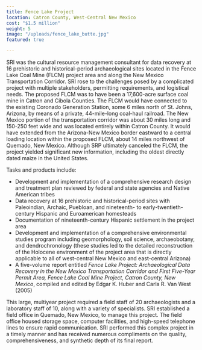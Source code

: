```yaml
---
title: Fence Lake Project
location: Catron County, West-Central New Mexico
cost: "$1.5 million"
weight: 5
image: "/uploads/fence_lake_butte.jpg"
featured: true

---
```

SRI was the cultural resource management consultant for data recovery at 16 prehistoric and historical-period archaeological sites located in the Fence Lake Coal Mine (FLCM) project area and along the New Mexico Transportation Corridor.  SRI rose to the challenges posed by a complicated project with multiple stakeholders, permitting requirements, and logistical needs. The proposed FLCM was to have been a 17,600-acre surface coal mine in Catron and Cibola Counties. The FLCM would have connected to the existing Coronado Generation Station, some 6 miles north of St. Johns, Arizona, by means of a private, 44-mile-long coal-haul railroad. The New Mexico portion of the transportation corridor was about 30 miles long and 150-250 feet wide and was located entirely within Catron County. It would have extended from the Arizona-New Mexico border eastward to a central loading location within the proposed FLCM, about 14 miles northwest of Quemado, New Mexico. Although SRP ultimately canceled the FLCM, the project yielded significant new information, including the oldest directly dated maize in the United States.

Tasks and products include:

* Development and implementation of a comprehensive research design and treatment plan reviewed by federal and state agencies and Native American tribes
* Data recovery at 16 prehistoric and historical-period sites with Paleoindian, Archaic, Puebloan, and nineteenth- to early-twentieth-century Hispanic and Euroamerican homesteads
* Documentation of nineteenth-century Hispanic settlement in the project area
* Development and implementation of a comprehensive environmental studies program including geomorphology, soil science, archaeobotany, and dendrochronology (these studies led to the detailed reconstruction of the Holocene environment of the project area that is directly applicable to all of west-central New Mexico and east-central Arizona)
* A five-volume report entitled _Fence Lake Project: Archaeological Data Recovery in the New Mexico Transportation Corridor and First Five-Year Permit Area, Fence Lake Coal Mine Project, Catron County, New Mexico_, compiled and edited by Edgar K. Huber and Carla R. Van West (2005)

This large, multiyear project required a field staff of 20 archaeologists and a laboratory staff of 10, along with a variety of specialists. SRI established a field office in Quemado, New Mexico, to manage this project. The field office housed storage space, computer facilities, and high-speed telephone lines to ensure rapid communication. SRI performed this complex project in a timely manner and has received numerous compliments on the quality, comprehensiveness, and synthetic depth of its final report.